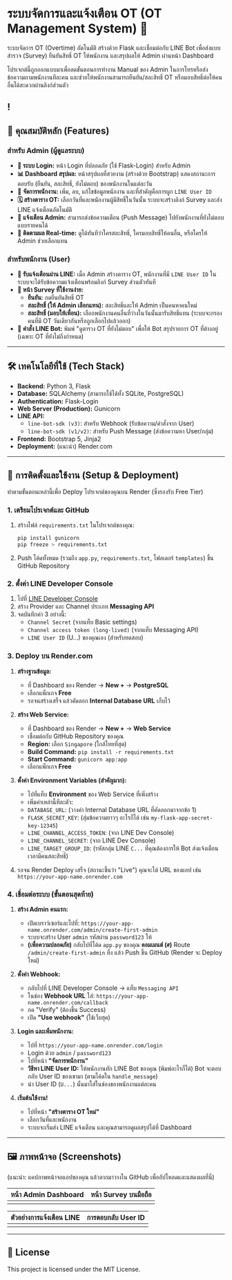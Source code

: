 # ระบบจัดการและแจ้งเตือน OT (OT Management System) 📅

ระบบจัดการ OT (Overtime) อัตโนมัติ สร้างด้วย Flask และเชื่อมต่อกับ LINE Bot เพื่อส่งแบบสำรวจ (Survey) ยืนยันสิทธิ์ OT ให้พนักงาน และสรุปผลให้ Admin ผ่านหน้า Dashboard

โปรเจกต์นี้ถูกออกแบบมาเพื่อลดขั้นตอนการทำงาน Manual ของ Admin ในการโทรหรือส่งข้อความถามพนักงานทีละคน และช่วยให้พนักงานสามารถยืนยัน/สละสิทธิ์ OT หรือมอบสิทธิ์ต่อให้คนอื่นได้สะดวกผ่านลิงก์ส่วนตัว

!
---

## 🚀 คุณสมบัติหลัก (Features)

### สำหรับ Admin (ผู้ดูแลระบบ)
* **🔑 ระบบ Login:** หน้า Login ที่ปลอดภัย (ใช้ Flask-Login) สำหรับ Admin
* **📊 Dashboard สรุปผล:** หน้าสรุปผลที่สวยงาม (สร้างด้วย Bootstrap) แสดงสถานะการตอบรับ (ยืนยัน, สละสิทธิ์, ยังไม่ตอบ) ของพนักงานในแต่ละวัน
* **👥 จัดการพนักงาน:** เพิ่ม, ลบ, แก้ไขข้อมูลพนักงาน และที่สำคัญคือการผูก `LINE User ID`
* **🗓️ สร้างตาราง OT:** เลือกวันที่และพนักงานผู้มีสิทธิ์ในวันนั้น ระบบจะสร้างลิงก์ Survey และส่ง LINE แจ้งเตือนอัตโนมัติ
* **🔔 แจ้งเตือน Admin:** สามารถส่งข้อความเตือน (Push Message) ไปยังพนักงานที่ยังไม่ตอบแบบรายคนได้
* **👀 ติดตามผล Real-time:** ดูได้ทันทีว่าใครสละสิทธิ์, ใครมอบสิทธิ์ให้คนอื่น, หรือใครให้ Admin ช่วยเลือกแทน

### สำหรับพนักงาน (User)
* **📱 รับแจ้งเตือนผ่าน LINE:** เมื่อ Admin สร้างตาราง OT, พนักงานที่มี `LINE User ID` ในระบบจะได้รับข้อความแจ้งเตือนพร้อมลิงก์ Survey ส่วนตัวทันที
* **📝 หน้า Survey ที่ใช้งานง่าย:**
    * **ยืนยัน:** กดยืนยันสิทธิ์ OT
    * **สละสิทธิ์ (ให้ Admin เลือกแทน):** สละสิทธิ์และให้ Admin เป็นคนหาคนใหม่
    * **สละสิทธิ์ (มอบให้เพื่อน):** เลือกพนักงานคนอื่นที่ว่างในวันนั้นมารับสิทธิ์แทน (ระบบจะกรองคนที่มี OT วันเดียวกันหรือถูกเลือกไปแล้วออก)
* **🤖 คำสั่ง LINE Bot:** พิมพ์ "ดูตาราง OT ที่ยังไม่ตอบ" เพื่อให้ Bot สรุปรายการ OT ที่ค้างอยู่ (เฉพาะ OT ที่ยังไม่ถึงกำหนด)

---

## 🛠️ เทคโนโลยีที่ใช้ (Tech Stack)

* **Backend:** Python 3, Flask
* **Database:** SQLAlchemy (สามารถใช้ได้ทั้ง SQLite, PostgreSQL)
* **Authentication:** Flask-Login
* **Web Server (Production):** Gunicorn
* **LINE API:**
    * `line-bot-sdk (v3)`: สำหรับ Webhook (รับข้อความ/คำสั่งจาก User)
    * `line-bot-sdk (v1/v2)`: สำหรับ Push Message (ส่งข้อความหา User/กลุ่ม)
* **Frontend:** Bootstrap 5, Jinja2
* **Deployment:** (แนะนำ) Render.com

---

## 🏁 การติดตั้งและใช้งาน (Setup & Deployment)

ทำตามขั้นตอนเหล่านี้เพื่อ Deploy โปรเจกต์ของคุณบน Render (ซึ่งรองรับ Free Tier)

### 1. เตรียมโปรเจกต์และ GitHub
1.  สร้างไฟล์ `requirements.txt` ในโปรเจกต์ของคุณ:
    ```bash
    pip install gunicorn
    pip freeze > requirements.txt
    ```
2.  Push โค้ดทั้งหมด (รวมถึง `app.py`, `requirements.txt`, โฟลเดอร์ `templates`) ขึ้น GitHub Repository

### 2. ตั้งค่า LINE Developer Console
1.  ไปที่ [LINE Developer Console](https://developers.line.biz/console/)
2.  สร้าง Provider และ Channel ประเภท **Messaging API**
3.  จดบันทึกค่า 3 อย่างนี้:
    * `Channel Secret` (จากแท็บ Basic settings)
    * `Channel access token (long-lived)` (จากแท็บ Messaging API)
    * `LINE User ID` (U...) ของคุณเอง (สำหรับทดสอบ)

### 3. Deploy บน Render.com
1.  **สร้างฐานข้อมูล:**
    * ที่ Dashboard ของ Render -> **New +** -> **PostgreSQL**
    * เลือกแพ็กเกจ **Free**
    * รอจนสร้างเสร็จ แล้วคัดลอก **Internal Database URL** เก็บไว้

2.  **สร้าง Web Service:**
    * ที่ Dashboard ของ Render -> **New +** -> **Web Service**
    * เชื่อมต่อกับ GitHub Repository ของคุณ
    * **Region:** เลือก `Singapore` (ใกล้ไทยที่สุด)
    * **Build Command:** `pip install -r requirements.txt`
    * **Start Command:** `gunicorn app:app`
    * เลือกแพ็กเกจ **Free**

3.  **ตั้งค่า Environment Variables (สำคัญมาก):**
    * ไปที่แท็บ **Environment** ของ Web Service ที่เพิ่งสร้าง
    * เพิ่มค่าเหล่านี้ทีละตัว:
    * `DATABASE_URL`: (วางค่า Internal Database URL ที่คัดลอกมาจากข้อ 1)
    * `FLASK_SECRET_KEY`: (สุ่มข้อความยาวๆ อะไรก็ได้ เช่น `my-flask-app-secret-key-12345`)
    * `LINE_CHANNEL_ACCESS_TOKEN`: (จาก LINE Dev Console)
    * `LINE_CHANNEL_SECRET`: (จาก LINE Dev Console)
    * `LINE_TARGET_GROUP_ID`: (รหัสกลุ่ม LINE `C...` ที่คุณต้องการให้ Bot ส่งแจ้งเตือนเวลามีคนสละสิทธิ์)

4.  รอจน Render Deploy เสร็จ (สถานะขึ้นว่า "Live") คุณจะได้ URL ของแอป เช่น `https://your-app-name.onrender.com`

### 4. เชื่อมต่อระบบ (ขั้นตอนสุดท้าย)
1.  **สร้าง Admin คนแรก:**
    * เปิดเบราว์เซอร์และไปที่: `https://your-app-name.onrender.com/admin/create-first-admin`
    * ระบบจะสร้าง User `admin` รหัสผ่าน `password123` ให้
    * **(เพื่อความปลอดภัย)** กลับไปที่โค้ด `app.py` ของคุณ **คอมเมนต์ (`#`)** Route `/admin/create-first-admin` ทิ้ง แล้ว Push ขึ้น GitHub (Render จะ Deploy ใหม่)

2.  **ตั้งค่า Webhook:**
    * กลับไปที่ LINE Developer Console -> แท็บ `Messaging API`
    * ในช่อง **Webhook URL** ใส่: `https://your-app-name.onrender.com/callback`
    * กด "Verify" (ต้องขึ้น Success)
    * เปิด **"Use webhook"** (ใช้เว็บฮุค)

3.  **Login และเพิ่มพนักงาน:**
    * ไปที่ `https://your-app-name.onrender.com/login`
    * Login ด้วย `admin` / `password123`
    * ไปที่หน้า **"จัดการพนักงาน"**
    * **วิธีหา LINE User ID:** ให้พนักงานทัก LINE Bot ของคุณ (พิมพ์อะไรก็ได้) Bot จะตอบกลับ User ID ของเขามา (ตามโค้ดใน `handle_message`)
    * นำ User ID (`U...`) นั้นมาใส่ในช่องของพนักงานแต่ละคน

4.  **เริ่มต้นใช้งาน!**
    * ไปที่หน้า **"สร้างตาราง OT ใหม่"**
    * เลือกวันที่และพนักงาน
    * ระบบจะเริ่มส่ง LINE แจ้งเตือน และคุณสามารถดูผลสรุปได้ที่ Dashboard

---
## 🖼️ ภาพหน้าจอ (Screenshots)

(แนะนำ: แคปภาพหน้าจอแอปของคุณ แล้วลากมาวางใน GitHub เพื่ออัปโหลดและแสดงผลที่นี่)

| หน้า Admin Dashboard | หน้า Survey บนมือถือ |
| :---: | :---: |
|  |  |

| ตัวอย่างการแจ้งเตือน LINE | การตอบกลับ User ID |
| :---: | :---: |
|  |  |

---

## 📄 License

This project is licensed under the MIT License.